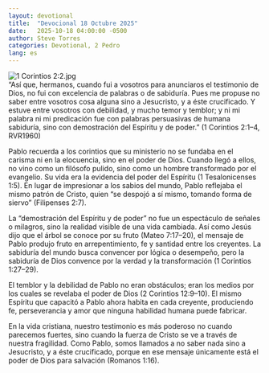 ```yaml
---
layout: devotional
title:  "Devocional 18 Octubre 2025"
date:   2025-10-18 04:00:00 -0500
author: Steve Torres
categories: Devotional, 2 Pedro
lang: es
---
```

<img src="https://sitemedia.esteeb.com/file/esteebcomsitemedia/devotional_images/1-Corinthians/ES-1Cor-2_2.jpg?raw=true" alt="1 Corintios 2:2.jpg" style="max-width: 100%; height: auto;">

<div class="scripture">
   “Así que, hermanos, cuando fui a vosotros para anunciaros el testimonio de Dios, no fui con excelencia de palabras o de sabiduría. Pues me propuse no saber entre vosotros cosa alguna sino a Jesucristo, y a éste crucificado. Y estuve entre vosotros con debilidad, y mucho temor y temblor; y ni mi palabra ni mi predicación fue con palabras persuasivas de humana sabiduría, sino con demostración del Espíritu y de poder.” (1 Corintios 2:1–4, RVR1960)
</div>

Pablo recuerda a los corintios que su ministerio no se fundaba en el carisma ni en la elocuencia, sino en el poder de Dios. Cuando llegó a ellos, no vino como un filósofo pulido, sino como un hombre transformado por el evangelio. Su vida era la evidencia del poder del Espíritu (1 Tesalonicenses 1:5). En lugar de impresionar a los sabios del mundo, Pablo reflejaba el mismo patrón de Cristo, quien “se despojó a sí mismo, tomando forma de siervo” (Filipenses 2:7).

La “demostración del Espíritu y de poder” no fue un espectáculo de señales o milagros, sino la realidad visible de una vida cambiada. Así como Jesús dijo que el árbol se conoce por su fruto (Mateo 7:17–20), el mensaje de Pablo produjo fruto en arrepentimiento, fe y santidad entre los creyentes. La sabiduría del mundo busca convencer por lógica o desempeño, pero la sabiduría de Dios convence por la verdad y la transformación (1 Corintios 1:27–29).

El temblor y la debilidad de Pablo no eran obstáculos; eran los medios por los cuales se revelaba el poder de Dios (2 Corintios 12:9–10). El mismo Espíritu que capacitó a Pablo ahora habita en cada creyente, produciendo fe, perseverancia y amor que ninguna habilidad humana puede fabricar.

En la vida cristiana, nuestro testimonio es más poderoso no cuando parecemos fuertes, sino cuando la fuerza de Cristo se ve a través de nuestra fragilidad. Como Pablo, somos llamados a no saber nada sino a Jesucristo, y a éste crucificado, porque en ese mensaje únicamente está el poder de Dios para salvación (Romanos 1:16).
